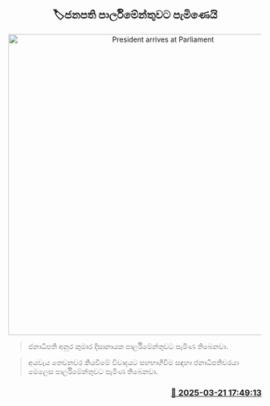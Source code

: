 <p align='center'><b><h2 align='center' title='President arrives at Parliament'>🏷ජනපති පාර්ලිමේන්තුවට පැමිණෙයි</h2></b></p>
<p align='center'><img src='https://helakuru.sgp1.cdn.digitaloceanspaces.com/esana/images/lib/anura-president-parliment-araivel.jpg' width='600' alt='President arrives at Parliament'></p>

> ජනාධිපති අනුර කුමාර දිසානායක පාර්ලිමේන්තුවට පැමිණ තිබෙනවා.

> අයවැය තෙවනවර කියවීමේ විවාදයට සහභාගීවීම සඳහා ජනාධිපතිවරයා මෙලෙස පාර්ලිමේන්තුවට පැමිණ තිබෙනවා.



<h3 align='right'><a href='https://www.helakuru.lk/esana/p/108536/'>📅 2025-03-21 17:49:13</a></h3>

